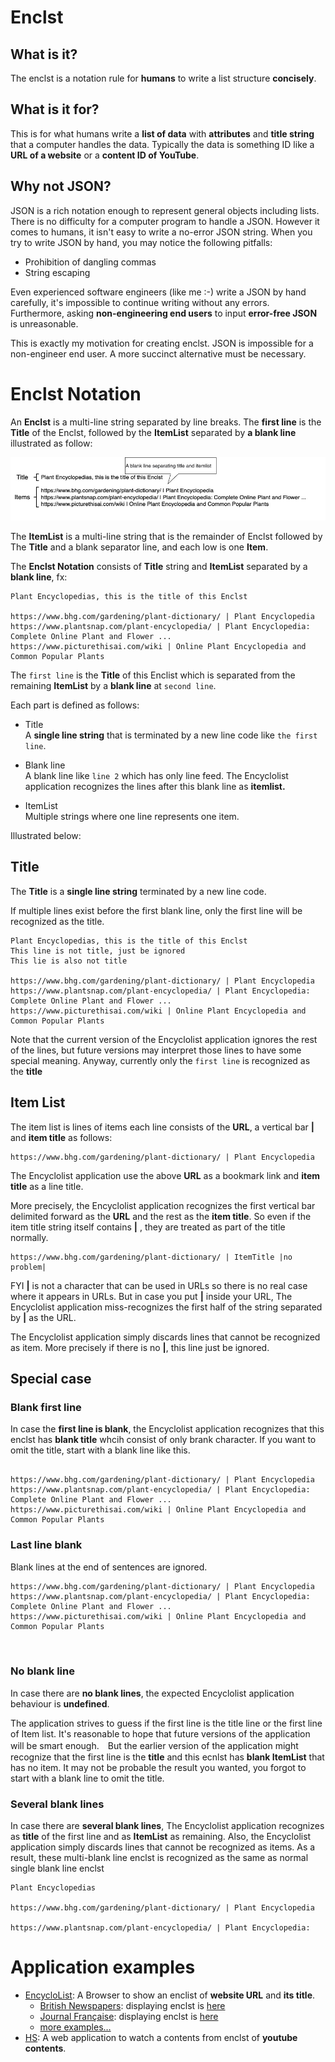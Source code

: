 # Enclst
## What is it?
The enclst is a notation rule for **humans** to write a list structure **concisely**.

## What is it for?
This is for what humans write a **list of data** with **attributes** and **title string** that a computer handles the data. Typically the data is something ID like a **URL of a website** or a **content ID of YouTube**. 

## Why not JSON?
JSON is a rich notation enough to represent general objects including lists. There is no difficulty for a computer program to handle a JSON. However it comes to humans, it isn't easy to write a no-error JSON string. When you try to write JSON by hand, you may notice the following pitfalls:

- Prohibition of dangling commas
- String escaping

Even experienced software engineers (like me :-) write a JSON by hand carefully, it's impossible to continue writing without any errors. Furthermore, asking **non-engineering end users** to input **error-free JSON** is unreasonable.

This is exactly my motivation for creating enclst. JSON is impossible for a non-engineer end user. A more succinct alternative must be necessary.

# Enclst Notation
An **Enclst** is a multi-line string separated by line breaks. The **first line** is the **Title** of the Enclst, followed by the **ItemList** separated by **a blank line** illustrated as follow:

![](draw.io/overallView/overallview.jpg)

The **ItemList** is a multi-line string that is the remainder of Enclst followed by The **Title** and a blank separator line, and each low is one **Item**. 

The **Enclst Notation** consists of **Title** string and **ItemList** separated by a **blank line**, fx:

```
Plant Encyclopedias, this is the title of this Enclst

https://www.bhg.com/gardening/plant-dictionary/ | Plant Encyclopedia
https://www.plantsnap.com/plant-encyclopedia/ | Plant Encyclopedia: Complete Online Plant and Flower ...
https://www.picturethisai.com/wiki | Online Plant Encyclopedia and Common Popular Plants
```

The ``first line`` is the **Title** of this Enclist which is separated from the remaining **ItemList** by a **blank line** at ``second line``.

Each part is defined as follows:

- Title  
A **single line string** that is terminated by a new line code like ``the first line``.  


- Blank line  
A blank line like ``line 2`` which has only line feed. The Encyclolist application recognizes the lines after this blank line as **itemlist.**

- ItemList  
Multiple strings where one line represents one item.

Illustrated below:


## Title

The **Title** is a **single line string** terminated by a new line code.  

If multiple lines exist before the first blank line, only the first line will be recognized as the title. 

```
Plant Encyclopedias, this is the title of this Enclst
This line is not title, just be ignored
This lie is also not title

https://www.bhg.com/gardening/plant-dictionary/ | Plant Encyclopedia
https://www.plantsnap.com/plant-encyclopedia/ | Plant Encyclopedia: Complete Online Plant and Flower ...
https://www.picturethisai.com/wiki | Online Plant Encyclopedia and Common Popular Plants
```

Note that the current version of the Encyclolist application ignores the rest of the lines, but future versions may interpret those lines to have some special meaning. Anyway, currently only the ``first line`` is recognized as the **title**

## Item List
The item list is lines of items each line consists of the **URL**, a vertical bar **|** and **item title** as follows:

```
https://www.bhg.com/gardening/plant-dictionary/ | Plant Encyclopedia
```

The Encyclolist application use the above **URL** as a bookmark link and **item title** as a line title.

More precisely, the Encyclolist application recognizes the first vertical bar delimited forward as the **URL** and the rest as the **item title**. So even if the item title string itself contains **|** , they are treated as part of the title normally.

```
https://www.bhg.com/gardening/plant-dictionary/ | ItemTitle |no problem|
```

FYI **|** is not a character that can be used in URLs so there is no real case where it appears in URLs. But in case you put **|** inside your URL, The Encyclolist application miss-recognizes the first half of the string separated by **|** as the URL.

The Encyclolist application simply discards lines that cannot be recognized as item. More precisely if there is no **|**, this line just be ignored.

## Special case

### Blank first line
In case the **first line is blank**, the Encyclolist application recognizes that this enclst has **blank title** whcih consist of only brank character. If you want to omit the title, start with a blank line like this.

```

https://www.bhg.com/gardening/plant-dictionary/ | Plant Encyclopedia
https://www.plantsnap.com/plant-encyclopedia/ | Plant Encyclopedia: Complete Online Plant and Flower ...
https://www.picturethisai.com/wiki | Online Plant Encyclopedia and Common Popular Plants
```

### Last line blank
Blank lines at the end of sentences are ignored.
```
https://www.bhg.com/gardening/plant-dictionary/ | Plant Encyclopedia
https://www.plantsnap.com/plant-encyclopedia/ | Plant Encyclopedia: Complete Online Plant and Flower ...
https://www.picturethisai.com/wiki | Online Plant Encyclopedia and Common Popular Plants



```


### No blank line
In case there are **no blank lines**, the expected Encyclolist application behaviour is **undefined**. 

The application strives to guess if the first line is the title line or the first line of Item list. It's reasonable to hope that future versions of the application will be smart enough.　But the earlier version of the application might recognize that the first line is the **title** and this ecnlst has **blank ItemList** that has no item. It may not be probable the result you wanted, you forgot to start with a blank line to omit the title.

### Several blank lines
In case there are **several blank lines**, The Encyclolist application recognizes as **title** of the first line and as **ItemList** as remaining. Also, the Encyclolist application simply discards lines that cannot be recognized as items. As a result, these multi-blank line enclst is recognized as the same as normal single blank line enclst

```
Plant Encyclopedias

https://www.bhg.com/gardening/plant-dictionary/ | Plant Encyclopedia

https://www.plantsnap.com/plant-encyclopedia/ | Plant Encyclopedia:
```

# Application examples

- [EncycloList](https://encyclolist.uedasoft.com/): A Browser to show an enclist of **website URL** and **its title**.
  - [British Newspapers](https://encyclolist.uedasoft.com/list/https:%2F%2Fraw.githubusercontent.com%2FUedaTakeyuki%2FEncLst%2Fmain%2Fexamples%2FEncycloList%2Flang%2Fen%2Fnewspaper%2Fnewspaper.enclst): displaying enclst is [here](https://github.com/UedaTakeyuki/EncLst/blob/main/examples/EncycloList/lang/en/newspaper/newspaper.enclst)
  - [Journal Française](https://encyclolist.uedasoft.com/list/https:%2F%2Fraw.githubusercontent.com%2FUedaTakeyuki%2FEncLst%2Fmain%2Fexamples%2FEncycloList%2Flang%2Ffr%2Fjournal%2Fjournal.enclst): displaying enclst is [here](https://github.com/UedaTakeyuki/EncLst/blob/main/examples/EncycloList/lang/fr/journal/journal.enclst)
  - [more examples…](https://github.com/UedaTakeyuki/EncLst/wiki/EncycloList-example-pages)
- [HS](https://hs.uedasoft.com/channel2/home): A web application to watch a contents from enclst of **youtube contents**.
